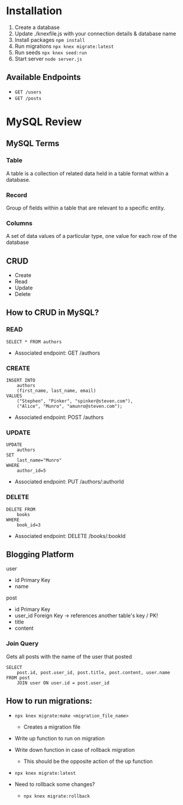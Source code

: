 # Installation
1. Create a database
2. Update ./knexfile.js with your connection details & database name
3. Install packages `npm install`
4. Run migrations `npx knex migrate:latest`
5. Run seeds `npx knex seed:run`
6. Start server `node server.js`

## Available Endpoints
- `GET /users`
- `GET /posts`

# MySQL Review

## MySQL Terms
### Table
A table is a collection of related data held in a table format within a database.


### Record
Group of fields within a table that are relevant to a specific entity.

### Columns
A set of data values of a particular type, one value for each row of the database

## CRUD 
- Create
- Read
- Update
- Delete

## How to CRUD in MySQL?

### READ
```
SELECT * FROM authors
```
- Associated endpoint: GET /authors

### CREATE
```
INSERT INTO 
    authors 
    (first_name, last_name, email) 
VALUES 
    ("Stephen", "Pinker", "spinker@steven.com"),
    ("Alice", "Munro", "amunro@steven.com");
```
- Associated endpoint: POST /authors

### UPDATE
```
UPDATE 
    authors 
SET 
    last_name="Munro" 
WHERE 
    author_id=5
```
- Associated endpoint: PUT /authors/:authorId


### DELETE
```
DELETE FROM 
    books 
WHERE 
    book_id=3
```
- Associated endpoint: DELETE /books/:bookId



## Blogging Platform

user
- id  Primary Key
- name

post
- id   Primary Key
- user_id   Foreign Key -> references another table's key / PK!
- title
- content


### Join Query
Gets all posts with the name of the user that posted
```
SELECT 
    post.id, post.user_id, post.title, post.content, user.name
FROM post 
    JOIN user ON user.id = post.user_id
```


## How to run migrations:

- `npx knex migrate:make <migration_file_name>`
    - Creates a migration file

- Write up function to run on migration

- Write down function in case of rollback migration
    - This should be the opposite action of the up function

- `npx knex migrate:latest`

- Need to rollback some changes?
    - `npx knex migrate:rollback`